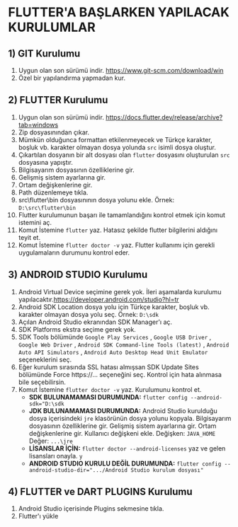 # FLUTTER'A BAŞLARKEN YAPILACAK KURULUMLAR

## 1) GIT Kurulumu
1. Uygun olan son sürümü indir. https://www.git-scm.com/download/win
2. Özel bir yapılandırma yapmadan kur.

## 2) FLUTTER Kurulumu 				
1. Uygun olan son sürümü indir. https://docs.flutter.dev/release/archive?tab=windows
2. Zip dosyasınından çıkar.
3. Mümkün olduğunca formattan etkilenmeyecek ve Türkçe karakter, boşluk vb. karakter olmayan dosya yolunda `src` isimli dosya oluştur.
4. Çıkartılan dosyanın bir alt dosyası olan `flutter` dosyasını oluşturulan `src` dosyasına yapıştır.
5. Bilgisayarım dosyasının özelliklerine gir.
6. Gelişmiş sistem ayarlarına gir.
7. Ortam değişkenlerine gir.
8. Path düzenlemeye tıkla.
9. src\flutter\bin dosyasınının dosya yolunu ekle. Örnek: `D:\src\flutter\bin`
10. Flutter kurulumunun başarı ile tamamlandığını kontrol etmek için komut istemini aç.
11. Komut İstemine `flutter` yaz. Hatasız şekilde flutter bilgilerini aldığını teyit et.
12. Komut İstemine `flutter doctor -v` yaz. Flutter kullanımı için gerekli uygulamaların durumunu kontrol eder. 

## 3) ANDROID STUDIO Kurulumu
1. Android Virtual Device seçimine gerek yok. İleri aşamalarda kurulumu yapılacaktır.https://developer.android.com/studio?hl=tr
2. Android SDK Location dosya yolu için Türkçe karakter, boşluk vb. karakter olmayan dosya yolu seç. Örnek: `D:\sdk`
3. Açılan Android Studio ekranından SDK Manager'ı aç.
4. SDK Platforms ekstra seçime gerek yok.
5. SDK Tools bölümünde `Google Play Services` , `Google USB Driver` , `Google Web Driver` , `Android SDK Command-line Tools (latest)` , `Android Auto API Simulators` , `Android Auto Desktop Head Unit Emulator` seçeneklerini seç.
6. Eğer kurulum sırasında SSL hatası almışsan SDK Update Sites bölümünde Force https://... seçeneğini seç. Kontrol için hata alınmasa bile seçebilirsin.
7. Komut İstemine `flutter doctor -v` yaz. Kurulumunu kontrol et. 
     * __SDK BULUNAMAMASI DURUMUNDA:__ `flutter config --android-sdk="D:\sdk`
     * __JDK BULUNAMAMASI DURUMUNDA:__ Android Studio kurulduğu dosya içerisindeki `jre` klasörünün dosya yolunu kopyala. Bilgisayarım dosyasının özelliklerine gir. Gelişmiş sistem ayarlarına gir. Ortam değişkenlerine gir. Kullanıcı değişkeni ekle. Değişken: `JAVA_HOME` Değer: `...\jre`
     * __LİSANSLAR İÇİN:__ `flutter doctor --android-licenses` yaz ve gelen lisansları onayla. `y`	
     * __ANDROID STUDIO KURULU DEĞİL DURUMUNDA:__ `flutter config --android-studio-dir=".../Android Studio kurulum dosyası"`


## 4) FLUTTER ve DART PLUGINS Kurulumu
1. Android Studio içerisinde Plugins sekmesine tıkla.
2. Flutter'ı yükle
